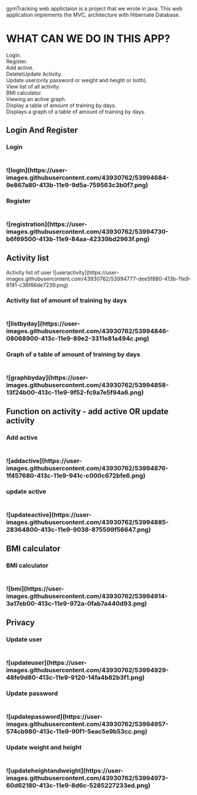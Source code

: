 
gymTracking web applictaion is a project that we wrote in java.
This web application implements the MVC, architecture with Hibernate Database.

<h1> WHAT CAN WE DO IN THIS APP? </H1>
Login.
<br>
Register.
<br/>
Add active.
<br>
Delete\Update Activity.
<br>
Update user(only password or weight and height or both).
<br>
View list of all activity.
<br>
BMI calculator.
<br>
Viewing an active graph.
<br>
Display a table of amount of training by days.
<br>
Displays a graph of a table of amount of training by days.

<h2> Login And Register </h2>
<h3>Login<h3><br>
 ![login](https://user-images.githubusercontent.com/43930762/53994684-9e867a80-413b-11e9-9d5a-759563c3b0f7.png)
<br>
<h3>Register<h3><br> 
![registration](https://user-images.githubusercontent.com/43930762/53994730-b6f69500-413b-11e9-84aa-42339bd2963f.png)
<h2> Activity list </h2>
Activity list of user
![useractivity](https://user-images.githubusercontent.com/43930762/53994777-dee5f880-413b-11e9-8191-c36f66de7239.png)
<br> 
<h3>Activity list of amount of training by days<h3><br> 
![listbyday](https://user-images.githubusercontent.com/43930762/53994846-08068900-413c-11e9-89e2-3311e81a494c.png)
<h3>Graph of a table of amount of training by days<h3><br> 
![graphbyday](https://user-images.githubusercontent.com/43930762/53994858-13f24b00-413c-11e9-9f52-fc9a7e5f94a6.png)
<h2> Function on activity -  add active OR update activity</h2>
<h3>Add active<h3><br> 
![addactive](https://user-images.githubusercontent.com/43930762/53994876-1f457680-413c-11e9-941c-c000c672bfe6.png)
<h3>update active <h3><br> 
![updateactive](https://user-images.githubusercontent.com/43930762/53994885-28364800-413c-11e9-9038-875599f56647.png)
<h2> BMI calculator </h2>
<h3>BMI calculator <h3><br> 
![bmi](https://user-images.githubusercontent.com/43930762/53994914-3a17eb00-413c-11e9-972a-0fab7a440d93.png)
<h2> Privacy </h2>
<h3>Update user <h3><br> 
![updateuser](https://user-images.githubusercontent.com/43930762/53994929-48fe9d80-413c-11e9-9120-14fa4b82b3f1.png)
<h3>Update password <h3><br> 
![updatepassword](https://user-images.githubusercontent.com/43930762/53994957-574cb980-413c-11e9-90f1-5eac5e9b53cc.png)
<h3>Update weight and height <h3><br> 
![updateheightandweight](https://user-images.githubusercontent.com/43930762/53994973-60d62180-413c-11e9-8d6c-5285227233ed.png)

